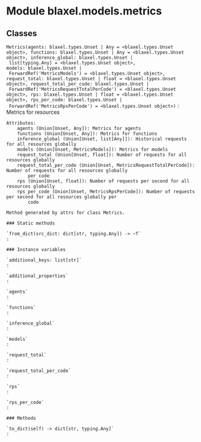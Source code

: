 Module blaxel.models.metrics
============================

Classes
-------

`Metrics(agents: blaxel.types.Unset | Any = <blaxel.types.Unset object>, functions: blaxel.types.Unset | Any = <blaxel.types.Unset object>, inference_global: blaxel.types.Unset | list[typing.Any] = <blaxel.types.Unset object>, models: blaxel.types.Unset | ForwardRef('MetricsModels') = <blaxel.types.Unset object>, request_total: blaxel.types.Unset | float = <blaxel.types.Unset object>, request_total_per_code: blaxel.types.Unset | ForwardRef('MetricsRequestTotalPerCode') = <blaxel.types.Unset object>, rps: blaxel.types.Unset | float = <blaxel.types.Unset object>, rps_per_code: blaxel.types.Unset | ForwardRef('MetricsRpsPerCode') = <blaxel.types.Unset object>)`
:   Metrics for resources
    
    Attributes:
        agents (Union[Unset, Any]): Metrics for agents
        functions (Union[Unset, Any]): Metrics for functions
        inference_global (Union[Unset, list[Any]]): Historical requests for all resources globally
        models (Union[Unset, MetricsModels]): Metrics for models
        request_total (Union[Unset, float]): Number of requests for all resources globally
        request_total_per_code (Union[Unset, MetricsRequestTotalPerCode]): Number of requests for all resources globally
            per code
        rps (Union[Unset, float]): Number of requests per second for all resources globally
        rps_per_code (Union[Unset, MetricsRpsPerCode]): Number of requests per second for all resources globally per
            code
    
    Method generated by attrs for class Metrics.

    ### Static methods

    `from_dict(src_dict: dict[str, typing.Any]) ‑> ~T`
    :

    ### Instance variables

    `additional_keys: list[str]`
    :

    `additional_properties`
    :

    `agents`
    :

    `functions`
    :

    `inference_global`
    :

    `models`
    :

    `request_total`
    :

    `request_total_per_code`
    :

    `rps`
    :

    `rps_per_code`
    :

    ### Methods

    `to_dict(self) ‑> dict[str, typing.Any]`
    :